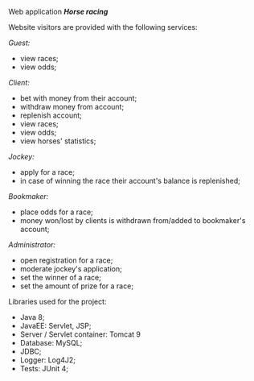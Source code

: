 Web application ***Horse racing***

Website visitors are provided with the following services:

*Guest:*
* view races;
* view odds;

*Client:*
* bet with money from their account;
* withdraw money from account;
* replenish account;
* view races;
* view odds;
* view horses' statistics;

*Jockey:*
* apply for a race;
* in case of winning the race their account's balance is replenished;

*Bookmaker:*
* place odds for a race;
* money won/lost by clients is withdrawn from/added to bookmaker's account;

*Administrator:*
* open registration for a race;
* moderate jockey's application;
* set the winner of a race;
* set the amount of prize for a race;

Libraries used for the project:
* Java 8;
* JavaEE: Servlet, JSP;
* Server / Servlet container: Tomcat 9
* Database: MySQL;
* JDBC;
* Logger: Log4J2;
* Tests: JUnit 4;